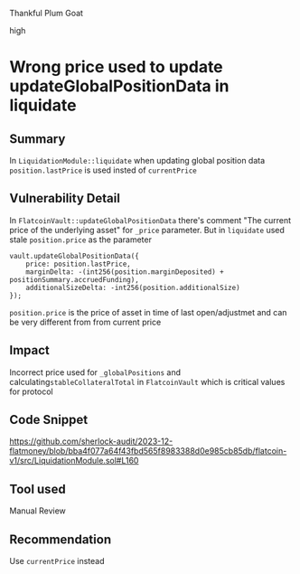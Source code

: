 Thankful Plum Goat

high

# Wrong price used to update updateGlobalPositionData in liquidate

## Summary

In `LiquidationModule::liquidate` when updating global position data `position.lastPrice` is used insted of `currentPrice`

## Vulnerability Detail

In `FlatcoinVault::updateGlobalPositionData` there's comment "The current price of the underlying asset" for `_price` parameter. But in `liquidate` used stale `position.price` as the parameter
```solidity
vault.updateGlobalPositionData({
    price: position.lastPrice,
    marginDelta: -(int256(position.marginDeposited) + positionSummary.accruedFunding),
    additionalSizeDelta: -int256(position.additionalSize)
});
```

`position.price` is the price of asset in time of last open/adjustmet and can be very different from from current price

## Impact

Incorrect price used for `_globalPositions` and calculating`stableCollateralTotal` in `FlatcoinVault` which is critical values for protocol

## Code Snippet

https://github.com/sherlock-audit/2023-12-flatmoney/blob/bba4f077a64f43fbd565f8983388d0e985cb85db/flatcoin-v1/src/LiquidationModule.sol#L160

## Tool used

Manual Review

## Recommendation

Use `currentPrice` instead
